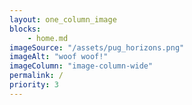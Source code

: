 ```yaml
---
layout: one_column_image
blocks:
    - home.md
imageSource: "/assets/pug_horizons.png"
imageAlt: "woof woof!"
imageColumn: "image-column-wide"
permalink: /
priority: 3
---
```


